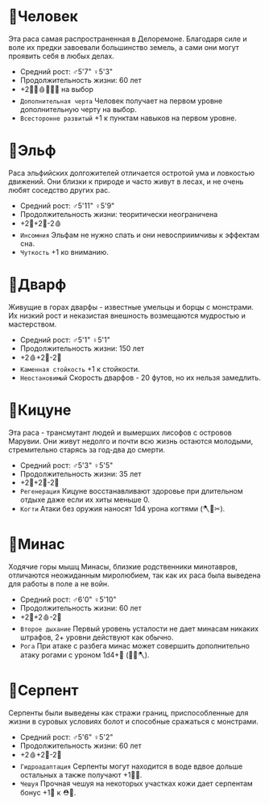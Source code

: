 # 🧑Человек
Эта раса самая распространенная в Делоремоне. Благодаря силе и воле их предки завоевали большинство земель, а сами они могут проявить себя в любых делах.

+ Средний рост: ♂️5'7" ♀️5'3"
+ Продолжительность жизни: 60 лет
+ +2💪🏃🩸🧠🦉👄 на выбор
+ `Дополнительная черта` Человек получает на первом уровне дополнительную черту на выбор.
+ `Всесторонне развитый` +1 к пунктам навыков на первом уровне.



# 🧝Эльф
Раса эльфийских долгожителей отличается остротой ума и ловкостью движений. Они близки к природе и часто живут в лесах, и не очень любят соседство других рас.

+ Средний рост: ♂️5'11" ♀️5'9"
+ Продолжительность жизни: теоритически неограничена
+ +2🏃+2🧠-2🩸
+ `Инсомния` Эльфам не нужно спать и они невосприимчивы к эффектам сна.
+ `Чуткость` +1 ко вниманию.



# 🧔Дварф
Живущие в горах дварфы - известные умельцы и борцы с монстрами. Их низкий рост и неказистая внешность возмещаются мудростью и мастерством.

+ Средний рост: ♂️5'1" ♀️5'1"
+ Продолжительность жизни: 150 лет
+ +2🩸+2🦉-2👄
+ `Каменная стойкость` +1 к стойкости.
+ `Неостановимый` Скорость дварфов - 20 футов, но их нельзя замедлить.



# 🦊Кицуне
Эта раса - трансмутант людей и вымерших лисофов с островов Марувии. Они живут недолго и почти всю жизнь остаются молодыми, стремительно старясь за год-два до смерти.

+ Средний рост: ♂️5'3" ♀️5'5"
+ Продолжительность жизни: 35 лет
+ +2🏃+2👄-2💪
+ `Регенерация` Кицуне восстанавливают здоровье при длительном отдыхе даже если их хиты меньше 0.
+ `Когти` Атаки без оружия наносят 1d4 урона когтями (🪓📌✂).



# 🐂Минас
Ходячие горы мышц Минасы, близкие родственники минотавров, отличаются неожиданным миролюбием, так как их раса была выведена для работы в поле а не войн. 

+ Средний рост: ♂️6'0" ♀️5'10"
+ Продолжительность жизни: 60 лет
+ +2💪+2🩸-2🧠
+ `Второе дыхание` Первый уровень усталости не дает минасам никаких штрафов, 2+ уровни действуют как обычно.
+ `Рога` При атаке с разбега минас может совершить дополнительно атаку рогами с уроном 1d4+💪 (🥌📌🪓).  



# 🦎Серпент
Серпенты были выведены как стражи границ, приспособленные для жизни в суровых условиях болот и способные сражаться с монстрами.

+ Средний рост: ♂️5'6" ♀️5'2"
+ Продолжительность жизни: 60 лет
+ +2🩸+2🧠-2🦉
+ `Гидроадаптация` Серпенты могут находится в воде вдвое дольше остальных а также получают +1🏊‍♀️.
+ `Чешуя` Прочная чешуя на некоторых участках кожи дает серпентам бонус +1🐍 к ⛑👀.
